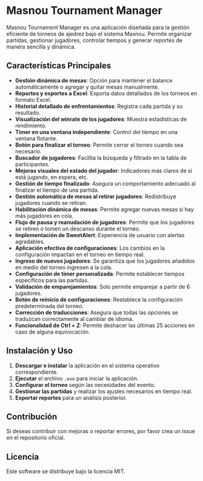 # Masnou Tournament Manager

Masnou Tournament Manager es una aplicación diseñada para la gestión eficiente de torneos de ajedrez bajo el sistema Masnou. Permite organizar partidas, gestionar jugadores, controlar tiempos y generar reportes de manera sencilla y dinámica.

## Características Principales

- **Gestión dinámica de mesas**: Opción para mantener el balance automáticamente o agregar y quitar mesas manualmente.
- **Reportes y exportes a Excel**: Exporta datos detallados de los torneos en formato Excel.
- **Historial detallado de enfrentamientos**: Registra cada partida y su resultado.
- **Visualización del winrate de los jugadores**: Muestra estadísticas de rendimiento.
- **Timer en una ventana independiente**: Control del tiempo en una ventana flotante.
- **Botón para finalizar el torneo**: Permite cerrar el torneo cuando sea necesario.
- **Buscador de jugadores**: Facilita la búsqueda y filtrado en la tabla de participantes.
- **Mejoras visuales del estado del jugador**: Indicadores más claros de si está jugando, en espera, etc.
- **Gestión de tiempo finalizado**: Asegura un comportamiento adecuado al finalizar el tiempo de una partida.
- **Gestión automática de mesas al retirar jugadores**: Redistribuye jugadores cuando se retiran.
- **Habilitación dinámica de mesas**: Permite agregar nuevas mesas si hay más jugadores en cola.
- **Flujo de pausa y reanudación de jugadores**: Permite que los jugadores se retiren o tomen un descanso durante el torneo.
- **Implementación de SweetAlert**: Experiencia de usuario con alertas agradables.
- **Aplicación efectiva de configuraciones**: Los cambios en la configuración impactan en el torneo en tiempo real.
- **Ingreso de nuevos jugadores**: Se garantiza que los jugadores añadidos en medio del torneo ingresen a la cola.
- **Configuración de timer personalizada**: Permite establecer tiempos específicos para las partidas.
- **Validación de emparejamientos**: Solo permite emparejar a partir de 6 jugadores.
- **Botón de reinicio de configuraciones**: Restablece la configuración predeterminada del torneo.
- **Corrección de traducciones**: Asegura que todas las opciones se traduzcan correctamente al cambiar de idioma.
- **Funcionalidad de Ctrl + Z**: Permite deshacer las últimas 25 acciones en caso de alguna equivocación.

## Instalación y Uso

1. **Descargar e instalar** la aplicación en el sistema operativo correspondiente.
2. **Ejecutar** el archivo `.exe` para iniciar la aplicación.
3. **Configurar el torneo** según las necesidades del evento.
4. **Gestionar las partidas** y realizar los ajustes necesarios en tiempo real.
5. **Exportar reportes** para un análisis posterior.

## Contribución

Si deseas contribuir con mejoras o reportar errores, por favor crea un issue en el repositorio oficial.

## Licencia

Este software se distribuye bajo la licencia MIT.

